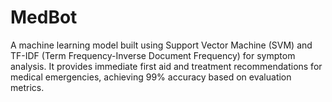 # MedBot
A machine learning model built using Support Vector Machine (SVM) and TF-IDF (Term Frequency-Inverse Document Frequency) for symptom analysis. It provides immediate first aid and treatment recommendations for medical emergencies, achieving 99% accuracy based on evaluation metrics.

